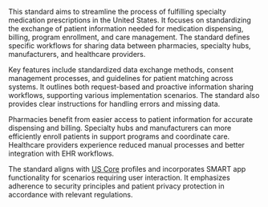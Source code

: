 This standard aims to streamline the process of fulfilling specialty medication prescriptions in the United States. It focuses on standardizing the exchange of patient information needed for medication dispensing, billing, program enrollment, and care management. The standard defines specific workflows for sharing data between pharmacies, specialty hubs, manufacturers, and healthcare providers.

Key features include standardized data exchange methods, consent management processes, and guidelines for patient matching across systems. It outlines both request-based and proactive information sharing workflows, supporting various implementation scenarios. The standard also provides clear instructions for handling errors and missing data.

Pharmacies benefit from easier access to patient information for accurate dispensing and billing. Specialty hubs and manufacturers can more efficiently enroll patients in support programs and coordinate care. Healthcare providers experience reduced manual processes and better integration with EHR workflows.

The standard aligns with [US Core](https://build.fhir.org/ig/HL7/US-Core) profiles and incorporates SMART app functionality for scenarios requiring user interaction. It emphasizes adherence to security principles and patient privacy protection in accordance with relevant regulations.